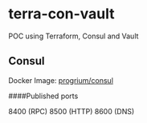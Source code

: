 # terra-con-vault

POC using Terraform, Consul and Vault

## Consul

Docker Image: [progrium/consul](https://hub.docker.com/r/progrium/consul/)

####Published ports

8400 (RPC)
8500 (HTTP)
8600 (DNS)
